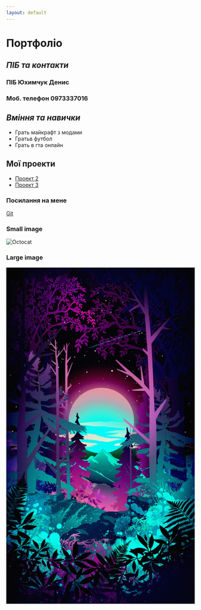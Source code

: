```yaml
---
layout: default
---
```


# **Портфоліо**



## **_ПІБ та контакти_**

### ПІБ Юхимчук Денис
### Моб. телефон 0973337016

## **_Вміння та навички_**

* Грать майкрафт з модами
* Гратьв футбол
* Грать в гта онлайн

## Мої проекти

* [Проект 2](https://github.com/Denchik1143/Lab-2.git)
* [Проект 3](https://github.com/Denchik1143/Lab-3.git)


### Посилання на мене

[Git](https://github.com/Denchik1143)


### Small image

![Octocat](https://github.githubassets.com/images/icons/emoji/octocat.png)

### Large image

![Branching](image_1.jpg)


